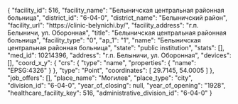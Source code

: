 {
    "facility_id": 516,
    "facility_name": "Белыничская центральная районная больница",
    "district_id": "6-04-0",
    "district_name": "Белыничский район",
    "facility_url": "https:\/\/clinic-belynichi.by\/",
    "facility_address": "г.п. Белыничи, ул. Оборонная",
    "title": "Белыничская центральная районная больница",
    "facility_type": "0",
    "ap_1": "1",
    "name": "Белыничская центральная районная больница",
    "state": "public institution",
    "stats": [],
    "med_id": 10214396,
    "address": "г.п. Белыничи, ул. Оборонная",
    "devices": [],
    "coord_x_y": {
        "crs": {
            "type": "name",
            "properties": {
                "name": "EPSG:4326"
            }
        },
        "type": "Point",
        "coordinates": [
            29.7145,
            54.0005
        ]
    },
    "job_offers": [],
    "place_name": "Могилев",
    "place_type": "city",
    "division_id": "6-04-0",
    "year_of_closing": null,
    "year_of_opening": "1928",
    "healthcare_facility_key": 516,
    "administrative_division_id": "6-04-0"
}